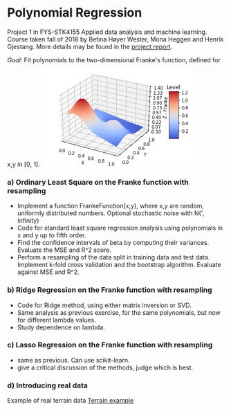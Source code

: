 # Polynomial Regression

Project 1 in FYS-STK4155 Applied data analysis and machine learning. Course taken fall of 2018 by Betina Høyer Wester, Mona Heggen and Henrik Gjestang. More details may be found in the [project report](https://github.com/henriklg/ising_model_analysis/blob/master/FYS_STK4155_project2.pdf).

*Goal*: Fit polynomials to the two-dimensional Franke's function, defined for x,y in [0, 1].
![Frankes Function](figures/franke_function.png)

### a) Ordinary Least Square on the Franke function with resampling
 - Implement a function FrankeFunction(x,y), where x,y are random, uniformly distributed numbers. Optional stochastic noise with N(', infinity)
 - Code for standard least square regression analysis using polynomials in x and y up to fifth order. 
- Find the confidence intervals of beta by computing their variances. Evaluate the MSE and R^2 score. 
 - Perform a resampling of the data split in training data and test data. Implement k-fold cross validation and the bootstrap algorithm. Evaluate against MSE and R^2.

### b) Ridge Regression on the Franke function with resampling
 - Code for Ridge method, using either matrix inversion or SVD. 
 - Same analysis as previous exercise, for the same polynomials, but now for different lambda values. 
 - Study dependence on lambda.

### c) Lasso Regression on the Franke function with resampling
 - same as previous. Can use scikit-learn. 
 - give a critical discussion of the methods, judge which is best. 

### d) Introducing real data
Example of real terrain data
[Terrain example](figures/terrain_data.png)
